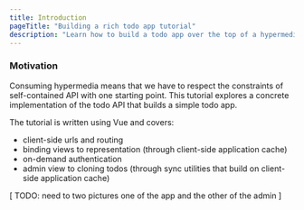 ```yaml
---
title: Introduction
pageTitle: "Building a rich todo app tutorial"
description: "Learn how to build a todo app over the top of a hypermedia API"
---
```


### Motivation

Consuming hypermedia means that we have to respect the constraints of self-contained API with one starting point. This tutorial explores a concrete implementation of the todo API that builds a simple todo app.

The tutorial is written using Vue and covers:

* client-side urls and routing
* binding views to representation (through client-side application cache)
* on-demand authentication
* admin view to cloning todos (through sync utilities that build on client-side application cache)


[ TODO: need to two pictures one of the app and the other of the admin ]